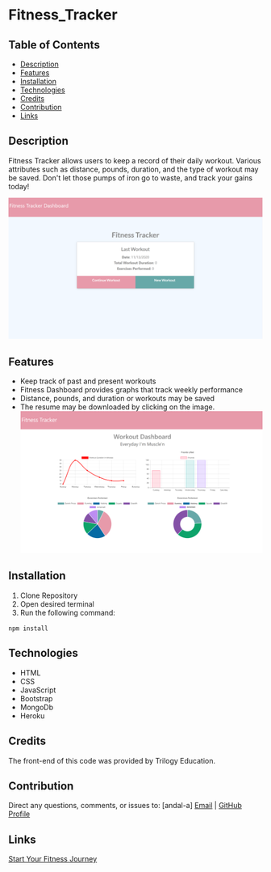 # Fitness_Tracker

## Table of Contents
* [Description](#Description)
* [Features](#Preview)
* [Installation](#Installation)
* [Technologies](#Technologies)
* [Credits](#Credits)
* [Contribution](#Contribution)
* [Links](#Links)

## Description
Fitness Tracker allows users to keep a record of their daily workout. Various attributes such as distance, pounds, duration, and the type of workout may be saved. Don't let those pumps of iron go to waste, and track your gains today!

![Workout Preview](public/images/p2.png)

## Features
* Keep track of past and present workouts
* Fitness Dashboard provides graphs that track weekly performance
* Distance, pounds, and duration or workouts may be saved
* The resume may be downloaded by clicking on the image.
![Workout Preview](public/images/preview.png)

## Installation
1. Clone Repository
2. Open desired terminal
3. Run the following command:
```
npm install
```
## Technologies 
* HTML
* CSS
* JavaScript
* Bootstrap
* MongoDb
* Heroku

## Credits
The front-end of this code was provided by Trilogy Education.

## Contribution
Direct any questions, comments, or issues to:
[andal-a] [Email](mailto:aandal77@gmail.com) | [GitHub Profile](https://www.github.com/andal-a)

## Links
[Start Your Fitness Journey](https://andal-a.github.io/Fitness_Tracker/)